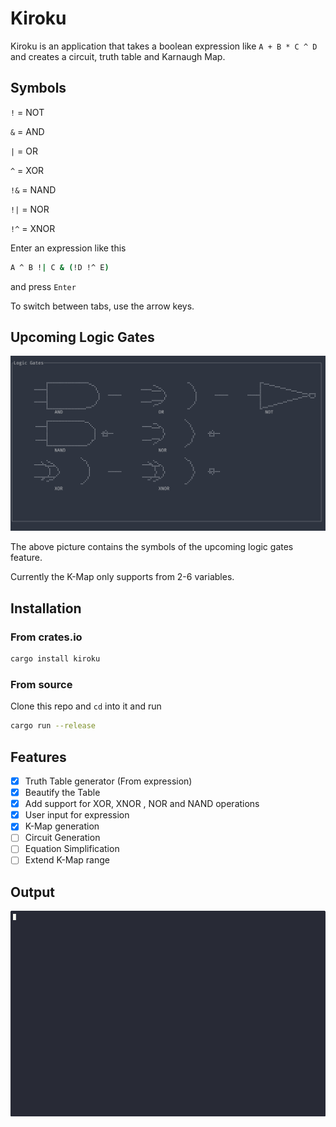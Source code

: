 # Kiroku 

Kiroku is an application that takes a boolean expression like `A + B * C ^ D` and creates a circuit, truth table and Karnaugh Map. 


## Symbols 

`!` = NOT

`&` = AND

`|` = OR 

`^` = XOR 

`!&` = NAND 

`!|` = NOR 

`!^` = XNOR


Enter an expression like this 

```bash 
A ^ B !| C & (!D !^ E)
```

and press `Enter`


To switch between tabs, use the arrow keys. 

## Upcoming Logic Gates 

![logic gates](./gates.png)

The above picture contains the symbols of the upcoming logic gates feature.

Currently the K-Map only supports from 2-6 variables.

## Installation 

### From crates.io

```bash
cargo install kiroku
```

### From source 

Clone this repo and `cd` into it and run 

```bash
cargo run --release
```

## Features 

- [x] Truth Table generator (From expression)
- [x] Beautify the Table
- [x] Add support for XOR, XNOR , NOR and NAND operations
- [x] User input for expression
- [x] K-Map generation
- [ ] Circuit Generation
- [ ] Equation Simplification
- [ ] Extend K-Map range

## Output

![Output](./out.gif)

